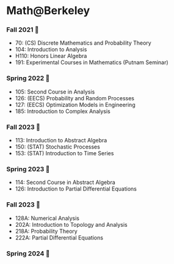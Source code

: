 # Math@Berkeley

### Fall 2021 🍂
- 70: (CS) Discrete Mathematics and Probability Theory
- 104: Introduction to Analysis
- H110: Honors Linear Algebra
- 191: Experimental Courses in Mathematics (Putnam Seminar)

### Spring 2022 🍃
- 105: Second Course in Analysis
- 126: (EECS) Probability and Random Processes
- 127: (EECS) Optimization Models in Engineering
- 185: Introduction to Complex Analysis

### Fall 2023 🍂
- 113: Introduction to Abstract Algebra
- 150: (STAT) Stochastic Processes
- 153: (STAT) Introduction to Time Series

### Spring 2023 🍃
- 114: Second Course in Abstract Algebra
- 126: Introduction to Partial Differential Equations

### Fall 2023 🍂
- 128A: Numerical Analysis
- 202A: Introduction to Topology and Analysis
- 218A: Probability Theory
- 222A: Partial Differential Equations

### Spring 2024 🍃

